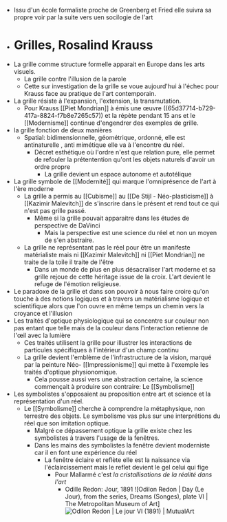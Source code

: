 - Issu d'un école formaliste proche de Greenberg et Fried elle suivra sa propre voir par la suite vers uen socilogie de l'art
- # Grilles, Rosalind Krauss
- La grille comme structure formelle apparait en Europe dans les arts visuels.
	- La grille contre l'illusion de la parole
	- Cette sur investigation de la grille se voue aujourd'hui à l'échec pour Krauss face au pratique de l'art contemporain.
- La grille résiste à l'expansion, l'extension, la transmutation.
	- Pour Krauss [[Piet Mondrian]] à émis une œuvre ((65d37714-b729-417a-8824-f7b8e7265c57)) et la répète pendant 15 ans et le [[Modernisme]] continue d'engendrer des exemples de grille.
- la grille fonction de deux manières
	- Spatial: bidimensionnelle, géométrique, ordonné, elle est antinaturelle , anti mimétique elle va à l'encontre du réel.
		- Décret esthétique où l'ordre n'est que relation pure, elle permet de refouler la prétentention qu'ont les objets naturels d'avoir un ordre propre
			- La grille devient un espace autonome et autotélique
- La grille symbole de [[Modernité]] qui marque l'omniprésence de l'art à l'ère moderne
	- La grille a permis au [[Cubisme]] au [[De Stijl - Néo-plasticisme]] à [[Kazimir Malevitch]] de s'inscrire dans le présent et rend tout ce qui n'est pas grille passé.
		- Même si la grille pouvait apparaitre dans les études de perspective de DaVinci
			- Mais la perspective est une science du réel et non un moyen de s'en abstraire.
	- La grille ne représentant pas le réel pour être un manifeste matérialiste mais ni [[Kazimir Malevitch]] ni [[Piet Mondrian]] ne traite de la toile il traite de l'être
		- Dans un monde de plus en plus désacraliser l'art moderne et sa grille rejoue de cette héritage issue de la croix. L'art devient le refuge de l'émotion religieuse.
- Le paradoxe de la grille et dans son pouvoir à nous faire croire qu'on touche à des notions logiques et à travers un matérialisme logique et scientifique alors que l'on ouvre en même temps un chemin vers la croyance et l'illusion
- Les traités d'optique physiologique qui se concentre sur couleur non pas entant que telle mais de la couleur dans l'interaction retienne de l'œil avec la lumière
	- Ces traités utilisent la grille pour illustrer les interactions de particules spécifiques à l'intérieur d'un champ continu
	- La grille devient l'emblème de l'infrastructure de la vision, marqué par la peinture Néo- [[Impressionisme]] qui mette à l'exemple les traités d'optique physionomique.
		- Cela pousse aussi vers une abstraction certaine, la science commençait à produire son contraire: Le [[Symbolisme]]
- Les symbolistes s'opposaient au proposition entre art et science et la représentation d'un réel.
	- Le [[Symbolisme]] cherche à comprendre la métaphysique, non terrestre des objets. Le symbolisme vas plus sur une interprétions du réel que son imitation optique.
		- Malgré ce dépassement optique la grille existe chez les symbolistes à travers l'usage de la fenêtres.
		- Dans les mains des symbolistes la fenêtre devient moderniste car il en font une expérience du réel
			- La fenêtre éclaire et reflète elle est la naissance via l'éclaircissement mais le reflet devient le gel celui qui fige
				- Pour Mallarmé c'est *la cristallisations de la réalité dans l'art*
					- Odille Redon: Jour, 1891 ![Odilon Redon | Day (Le Jour), from the series, Dreams (Songes), plate VI |  The Metropolitan Museum of Art] ![Odilon Redon | Le jour VI (1891) | MutualArt](https://media.mutualart.com/Images//2021_09/08/18/185414033/c7dca692-2650-4fb9-b3b4-7746ef361836.Jpeg)